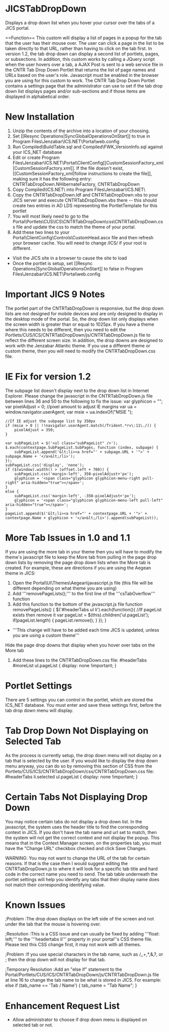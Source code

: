 # JICSTabDropDown
Displays a drop down list when you hover your cursor over the tabs of a JICS portal.

==Function==
This custom will display a list of pages in a popup for the tab that the user has their mouse over.  The user can click a page in the list to be taken directly to that URL, rather than having to click on the tab first. In version 1.2, the tab drop down can display a second list of portlets, pages, or subsections. In addition, this custom works by calling a JQuery script when the user hovers over a tab, a AJAX Post is sent to a web service file in the CNTR Tab Drop Down Portlet that returns the list of page names and URLs based on the user's role.  Javascript must be enabled in the browser you are using for this custom to work. The CNTR Tab Drop Down Portlet contains a settings page that the administrator can use to set if the tab drop down list displays pages and/or sub-sections and if those items are displayed in alphabetical order.

# New Installation
1. Unzip the contents of the archive into a location of your choosing.
2. Set [[Resync Operations|SyncGlobalOperationsOnStart]] to true in Program Files\Jenzabar\ICS.NET\Portal\web.config
3. Run Compiled\BuildTable.sql and Compiled\FWK_VersionInfo.sql against your ICS_NET database
4. Edit or create Program Files\Jenzabar\ICS.NET\Portal\ClientConfig\[[CustomSessionFactory_xml|CustomSessionFactory.xml]]. If the file doesn't exist, [[CustomSessionFactory_xml|follow instructions to create the file]], making sure it has the following entry:
    <SessionFactory>CNTRTabDropDown.NHibernateFactory, CNTRTabDropDown</SessionFactory>
5. Copy Compiled\ICS.NET\ into Program Files\Jenzabar\ICS.NET\
6. Copy the CNTRTabDropDown.ldf and CNTRTabDropDown.vbs to your JICS server and execute CNTRTabDropDown.vbs there -- this should create two entries in AD LDS representing the PortletTemplate for this portlet
7. You will most likely need to go to the Portal\Portlets\CUS\ICS\CNTRTabDropDown\css\CNTRTabDropDown.css file and update the css to match the theme of your portal.
8. Add these two lines to your Portal\ClientConfig\Controls\CustomHead.ascx file and then refresh your browser cache. You will need to change /ICS/ if your root is different.
    <style type="text/css" media="all">@import url( /ICS/Portlets/CUS/ICS/CNTRTabDropDown/css/CNTRTabDropDown.css );</style>
    <script src="/ics/Portlets/CUS/ICS/CNTRTabDropDown/js/CNTRTabDropDown.js"></script>
* Visit the JICS site in a browser to cause the site to load
* Once the portlet is setup, set [[Resync Operations|SyncGlobalOperationsOnStart]] to false in Program Files\Jenzabar\ICS.NET\Portal\web.config

# Important JICS 9 Notes
The portlet part of the CNTRTabDropDown is responsive, but the drop down lists are not designed for mobile devices and are only designed to display in the desktop mode of the portal.  So, the drop down list only displays when the screen width is greater than or equal to 1025px.  If you have a theme where this needs to be different, then you need to edit the Portlets/CUS/ICS/CNTRTabDropDown/js/CNTRTabDropDown.js file to reflect the different screen size.  In addition, the drop downs are designed to work with the Jenzabar Atlantic theme.  If you use a different theme or custom theme, then you will need to modify the CNTRTabDropDown.css file.

# IE Fix for version 1.2
The subpage list doesn't display next to the drop down list in Internet Explorer. Please change the javascript in the CNTRTabDropDown.js file between lines 36 and 50 to the following to fix the issue:
    var glyphicon = "";
    var pixelAdjust = 0; //pixel amount to adjust IE margins
    var ua = window.navigator.userAgent;
    var msie = ua.indexOf("MSIE ");				
    								
    //If IE adjust the subpage list by 350px
    if (msie > 0 || !!navigator.userAgent.match(/Trident.*rv\:11\./)) { 
        pixelAdjust = 350; 
    }
    
    var subPageList = $('<ul class="subPageList" />');
    $.each(contextpage.SubPageList.SubPages, function (index, subpage) {
        subPageList.append('&lt;li><a href="' + subpage.URL + '">' + subpage.Name + '</a>&lt;/li>');
    });
    subPageList.css('display', 'none');
    if ($(window).width() > (offset.left + 700)) {
        subPageList.css('margin-left', 350-pixelAdjust+'px');
        glyphicon = '<span class="glyphicon glyphicon-menu-right pull-right" aria-hidden="true"></span>';
    }
    else {
        subPageList.css('margin-left', -350-pixelAdjust+'px');
        glyphicon = '<span class="glyphicon glyphicon-menu-left pull-left" aria-hidden="true"></span>';
    }
    pageList.append($('&lt;li><a href="' + contextpage.URL + '">' + contextpage.Name + glyphicon + '</a>&lt;/li>').append(subPageList));

# More Tab Issues in 1.0 and 1.1
If you are using the more tab in your theme then you will have to modify the theme's javascript file to keep the More tab from pulling in the page drop down lists by removing the page drop down lists when the More tab is created. For example, these are directions if you are using the Aegean theme in JICS:
1. Open the Portal\UI\Themes\Aegean\javascript.js file (this file will be different depending on what theme you are using)
2.  Add '''removePageLists();''' to the first line of the '''csTabOverflow''' function
3.  Add this function to the bottom of the javascript.js file
    function removePageLists() {
        $('#headerTabs ul li').each(function(){
            //If pageList exists then remove it
            var pageList = $(this).children('ul.pageList');
            if(pageList.length) {
                pageList.remove();
            }
         });
    }
* '''This change will have to be added each time JICS is updated, unless you are using a custom theme'''

Hide the page drop downs that display when you hover over tabs on the More tab
1.  Add these lines to the CNTRTabDropDown.css file:
    #headerTabs #moreList ul.pageList {
        display: none !important;
    }

# Portlet Settings
There are 5 settings you can control in the portlet, which are stored the ICS_NET database.  You must enter and save these settings first, before the tab drop down menu will display.

# Tab Drop Down Not Displaying on Selected Tab
As the process is currently setup, the drop down menu will not display on a tab that is selected by the user.  If you would like to display the drop down menu anyway, you can do so by removing this section of CSS from the Portlets/CUS/ICS/CNTRTabDropDown/css/CNTRTabDropDown.css file:
    #headerTabs li.selected ul.pageList
    {
        display: none !important;
    }

# Certain Tabs Not Displaying Drop Down
You may notice certain tabs do not display a drop down list. In the javascript, the system uses the header title to find the corresponding context in JICS.  If you don't have the tab name and url set to match, then the system will not get the correct context and not display the popup.  This means that in the Context Manager screen, on the properties tab, you must have the "Change URL" checkbox checked and click Save Changes.

WARNING: You may not want to change the URL of the tab for certain reasons.  If that is the case then I would suggest editing the CNTRTabDropDown.js to where it will look for a specific tab title and hard code in the correct name you need to send.  The tab table underneath the portlet settings will help you identify any tabs that their display name does not match their corresponding identifying value.

# Known Issues
;Problem
:The drop down displays on the left side of the screen and not under the tab that the mouse is hovering over.

;Resolution
:This is a CSS issue and can usually be fixed by adding '''float: left;''' to the '''headertabs li''' property in your portal''s CSS theme file. Please test this CSS change first, it may not work with all themes.

;Problem
:If you use special characters in the tab name, such as /,\,+,*,&,?, or ; then the drop down will not display for that tab.

;Temporary Resolution
:Add an "else if" statement to the Portal/Portlets/CUS/ICS/CNTRTabDropDown/js/CNTRTabDropDown.js file at line 16 to change the tab name to be what is stored in JICS.  For example:
    else if (tab_name == 'Tab / Name') {
        tab_name = "Tab  Name";
    }

# Enhancement Request List
* Allow administrator to choose if drop down menu is displayed on selected tab or not.
